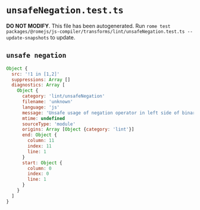 # `unsafeNegation.test.ts`

**DO NOT MODIFY**. This file has been autogenerated. Run `rome test packages/@romejs/js-compiler/transforms/lint/unsafeNegation.test.ts --update-snapshots` to update.

## `unsafe negation`

```javascript
Object {
  src: '!1 in [1,2]'
  suppressions: Array []
  diagnostics: Array [
    Object {
      category: 'lint/unsafeNegation'
      filename: 'unknown'
      language: 'js'
      message: 'Unsafe usage of negation operator in left side of binary expression'
      mtime: undefined
      sourceType: 'module'
      origins: Array [Object {category: 'lint'}]
      end: Object {
        column: 11
        index: 11
        line: 1
      }
      start: Object {
        column: 0
        index: 0
        line: 1
      }
    }
  ]
}
```
